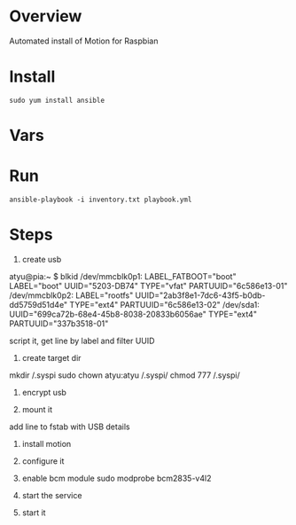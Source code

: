# Overview

Automated install of Motion for Raspbian


# Install

```
sudo yum install ansible
```

# Vars


# Run
```
ansible-playbook -i inventory.txt playbook.yml
``` 

# Steps
1. create usb

atyu@pia:~ $ blkid
/dev/mmcblk0p1: LABEL_FATBOOT="boot" LABEL="boot" UUID="5203-DB74" TYPE="vfat" PARTUUID="6c586e13-01"
/dev/mmcblk0p2: LABEL="rootfs" UUID="2ab3f8e1-7dc6-43f5-b0db-dd5759d51d4e" TYPE="ext4" PARTUUID="6c586e13-02"
/dev/sda1: UUID="699ca72b-68e4-45b8-8038-20833b6056ae" TYPE="ext4" PARTUUID="337b3518-01"

script it, get line by label and filter UUID

1. create target dir

mkdir /.syspi
sudo chown atyu:atyu /.syspi/
chmod 777 /.syspi/

1. encrypt usb

1. mount it

add line to fstab with USB details

1. install motion

1. configure it
1. enable bcm module
   sudo modprobe bcm2835-v4l2

1. start the service
1. start it
